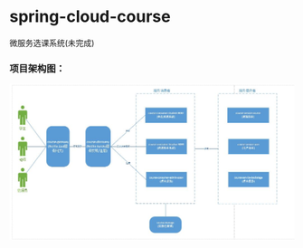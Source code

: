 # spring-cloud-course
微服务选课系统(未完成)
### 项目架构图：
![Image text](https://github.com/KiritoSun/spring-cloud-course/blob/master/Img/%E6%9E%B6%E6%9E%84%E5%9B%BE.JPG?raw=true)
